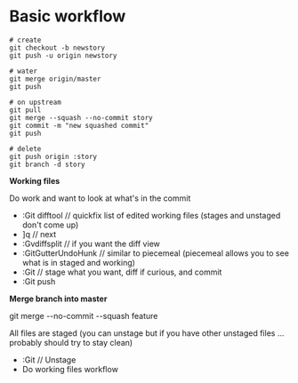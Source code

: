 # Basic workflow

```
# create
git checkout -b newstory
git push -u origin newstory

# water
git merge origin/master 
git push

# on upstream
git pull
git merge --squash --no-commit story
git commit -m "new squashed commit"  
git push

# delete
git push origin :story 
git branch -d story
```

**Working files**

Do work and want to look at what's in the commit

- :Git difftool               // quickfix list of edited working files (stages and unstaged don't come up)
- ]q                          // next
- :Gvdiffsplit                // if you want the diff view
- :GitGutterUndoHunk          // similar to piecemeal (piecemeal allows you to see what is in staged and working)
- :Git                        // stage what you want, diff if curious, and commit
- :Git push


**Merge branch into master**

git merge --no-commit --squash feature

All files are staged (you can unstage but if you have other unstaged files ... probably should try to stay clean)

- :Git                        // Unstage
- Do working files workflow
